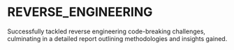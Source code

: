 # REVERSE_ENGINEERING
Successfully tackled reverse engineering code-breaking challenges, culminating in a detailed report outlining methodologies and insights gained.
